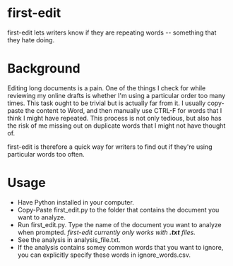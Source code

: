 # first-edit
first-edit lets writers know if they are repeating words -- something that they hate doing.

# Background
Editing long documents is a pain. One of the things I check for while reviewing my online drafts is whether I'm using a particular order too many times. This task ought to be trivial but is actually far from it. I usually copy-paste the content to Word, and then manually use CTRL-F for words that I think I might have repeated. This process is not only tedious, but also has the risk of me missing out on duplicate words that I might not have thought of.

first-edit is therefore a quick way for writers to find out if they're using particular words too often.

# Usage
- Have Python installed in your computer.
- Copy-Paste first_edit.py to the folder that contains the document you want to analyze.
- Run first_edit.py. Type the name of the document you want to analyze when prompted. <i>first-edit currently only works with <b>.txt</b> files.</i>
- See the analysis in analysis_file.txt.
- If the analysis contains somey common words that you want to ignore, you can explicitly specify these words in ignore_words.csv.
